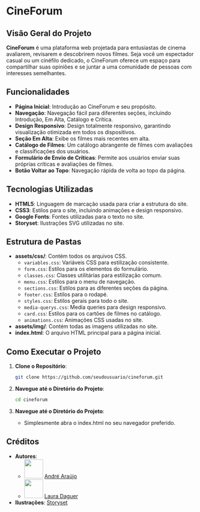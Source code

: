 # CineForum

## Visão Geral do Projeto

**CineForum** é uma plataforma web projetada para entusiastas de cinema avaliarem, revisarem e descobrirem novos filmes. Seja você um espectador casual ou um cinéfilo dedicado, o CineForum oferece um espaço para compartilhar suas opiniões e se juntar a uma comunidade de pessoas com interesses semelhantes.

## Funcionalidades

- **Página Inicial**: Introdução ao CineForum e seu propósito.
- **Navegação**: Navegação fácil para diferentes seções, incluindo Introdução, Em Alta, Catálogo e Crítica.
- **Design Responsivo**: Design totalmente responsivo, garantindo visualização otimizada em todos os dispositivos.
- **Seção Em Alta**: Exibe os filmes mais recentes em alta.
- **Catálogo de Filmes**: Um catálogo abrangente de filmes com avaliações e classificações dos usuários.
- **Formulário de Envio de Críticas**: Permite aos usuários enviar suas próprias críticas e avaliações de filmes.
- **Botão Voltar ao Topo**: Navegação rápida de volta ao topo da página.

## Tecnologias Utilizadas

- **HTML5**: Linguagem de marcação usada para criar a estrutura do site.
- **CSS3**: Estilos para o site, incluindo animações e design responsivo.
- **Google Fonts**: Fontes utilizadas para o texto no site.
- **Storyset**: Ilustrações SVG utilizadas no site.

## Estrutura de Pastas

- **assets/css/**: Contém todos os arquivos CSS.
    - `variables.css`: Variáveis CSS para estilização consistente.
    - `form.css`: Estilos para os elementos do formulário.
    - `classes.css`: Classes utilitárias para estilização comum.
    - `menu.css`: Estilos para o menu de navegação.
    - `sections.css`: Estilos para as diferentes seções da página.
    - `footer.css`: Estilos para o rodapé.
    - `styles.css`: Estilos gerais para todo o site.
    - `media-querys.css`: Media queries para design responsivo.
    - `card.css`: Estilos para os cartões de filmes no catálogo.
    - `animations.css`: Animações CSS usadas no site.
- **assets/img/**: Contém todas as imagens utilizadas no site.
- **index.html**: O arquivo HTML principal para a página inicial.

## Como Executar o Projeto

1. **Clone o Repositório**:
    ```bash
    git clone https://github.com/seudousuario/cineforum.git
    ```
   
2. **Navegue até o Diretório do Projeto**:
    ```bash
    cd cineforum
    ```
   
3. **Navegue até o Diretório do Projeto**:
     - Simplesmente abra o index.html no seu navegador preferido.

## Créditos

- **Autores**:
    - <img src="https://avatars.githubusercontent.com/u/60292382?v=4" height=50px weight=50px> [André Araújo](https://github.com/Andre-06)
    - <img src="https://avatars.githubusercontent.com/u/108810555?v=4" height=50px weight=50px> [Laura Daguer](https://github.com/AruDaguer)
- **Ilustrações**: [Storyset](https://storyset.com/home)
